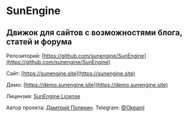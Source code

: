 # SunEngine

## Движок для сайтов с возможностями блога, статей и форума

Репозиторий: [https://github.com/sunengine/SunEngine](https://github.com/sunengine/SunEngine)

Сайт: [https://sunengine.site](https://sunengine.site)

Демо: [https://demo.sunengine.site](https://demo.sunengine.site)

Лицензия: [SunEngine License](/src/ru/license.html)

Автор проекта: [Дмитрий Полянин](https://sunengine.site/user/okeanij). Telegram: [@Okeanij](https://t.me/Okeanij)